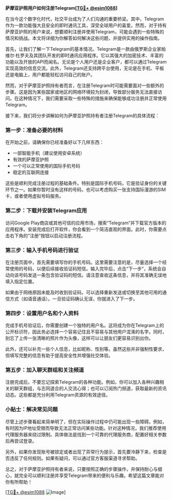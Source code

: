 **萨摩亚护照用户如何注册Telegram[[TG💪+ @esim1088](https://t.me/s/esim1088)]**

在当今这个数字化时代，社交平台成为了人们沟通的重要桥梁。其中，Telegram作为一款功能强大且安全的即时通讯工具，深受全球用户的喜爱。然而，对于持有萨摩亚护照的用户来说，想要顺利注册并使用Telegram，可能会遇到一些特殊的情况和挑战。本文将详细为你解答如何解决这些问题，并提供实用的操作指南。

首先，让我们了解一下Telegram的基本情况。Telegram是一款由俄罗斯企业家帕维尔·杜罗夫及其团队开发的即时通讯应用程序。它以其强大的加密技术、丰富的功能以及开放的API而闻名。无论是个人用户还是企业客户，都可以通过Telegram实现高效的信息交流。此外，Telegram还支持跨平台使用，无论是在手机、平板还是电脑上，用户都能轻松访问自己的账户。

然而，对于萨摩亚护照持有者而言，在注册Telegram时可能需要面对一些额外的步骤。这是因为某些国家或地区的网络环境较为封闭，导致部分服务无法直接访问。在这种情况下，我们需要采取一些特殊的措施来确保能够成功注册并正常使用Telegram。

接下来，我们将分步讲解如何为萨摩亚护照持有者注册Telegram的具体流程：

### 第一步：准备必要的材料

在开始之前，请确保你已经准备好以下几样东西：
- 一部智能手机（建议使用安卓系统）
- 有效的萨摩亚护照
- 一个可以正常使用的国际手机号码
- 稳定的互联网连接

这些是顺利完成注册过程的基础条件。特别是国际手机号码，它是验证身份的关键环节之一。如果你暂时没有这样的号码，也可以考虑购买一张支持国际漫游的SIM卡，或者使用虚拟号码服务。

### 第二步：下载并安装Telegram应用

访问Google Play商店或其他可信的应用市场，搜索“Telegram”并下载官方版本的应用程序。安装完成后打开软件，你会看到一个简洁直观的界面。此时，你需要点击右下角的“注册”按钮以启动注册流程。

### 第三步：输入手机号码进行验证

在注册页面中，首先需要填写你的手机号码。这里需要注意的是，尽量选择一个经常使用的号码，以便后续接收验证码短信。输入完毕后，点击“下一步”，系统会自动向该号码发送一条包含验证码的短信。请注意查收这条信息，并将其准确无误地填入指定位置。

如果由于网络原因未能及时收到验证码，可以选择重新发送或切换至其他可用的通信方式（如语音通话）。一旦验证码确认无误，你就进入了下一步。

### 第四步：设置用户名和个人资料

完成手机号验证后，你需要创建一个独特的用户名。这将成为你在Telegram上的公开标识符，因此务必选择一个容易记住且不容易与其他用户混淆的名字。同时，别忘了上传一张清晰的照片作为头像，这样可以让朋友们更容易识别出你。

此外，还可以补充一些个人信息，比如昵称、性别等。虽然这些并非强制性要求，但填写完整的信息有助于提高安全性并增强社交体验。

### 第五步：加入聊天群组和关注频道

注册完成后，不要忘记探索Telegram的各种功能。例如，你可以加入各种兴趣相关的聊天群组，与志同道合的人交流心得；也可以订阅热门频道，获取最新的资讯动态。这些都是充分利用Telegram资源的有效途径。

### 小贴士：解决常见问题

尽管上述步骤看起来简单明了，但在实际操作过程中仍可能出现一些障碍。例如，有时因为IP地址受限而导致无法正常访问某些功能。针对这种情况，我们推荐使用代理服务器来绕过限制。具体做法是找到一个可靠的代理服务商，配置好相关参数后再尝试登录。

另外，如果你发现账号被锁定或者出现了异常行为提示，首先要冷静下来，检查是否违反了任何规则。如果有疑问，可以通过官方客服渠道寻求帮助。

总之，对于萨摩亚护照持有者来说，只要按照正确的步骤操作，并保持耐心与细心，就完全可以顺利注册并享受Telegram带来的便利与乐趣。希望这篇文章能对你有所帮助！

[[TG💪+ @esim1088](https://t.me/s/esim1088) ![Image](https://i.postimg.cc/4NQfJmqS/Snipaste-2025-05-13-00-14-12.png)]